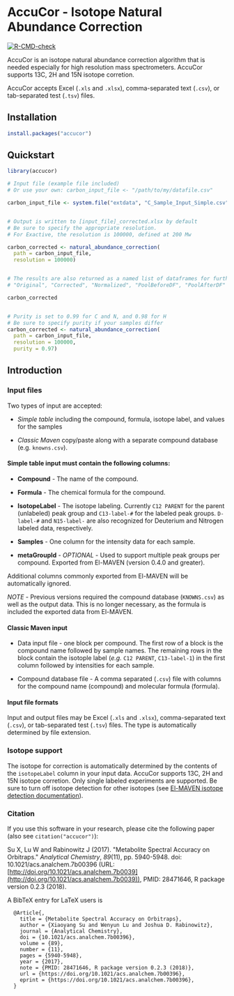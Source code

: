 # AccuCor - Isotope Natural Abundance Correction

[![R-CMD-check](https://github.com/XiaoyangSu/AccuCor/actions/workflows/r_standard_check.yml/badge.svg)](https://github.com/XiaoyangSu/AccuCor/actions/workflows/r_standard_check.yml)

AccuCor is an isotope natural abundance correction algorithm that is needed
especially for high resolution mass spectrometers. AccuCor supports 13C, 2H and
15N isotope corretion.

AccuCor accepts Excel (`.xls` and `.xlsx`), comma-separated text (`.csv`), or
tab-separated test (`.tsv`) files.


## Installation
```R
install.packages("accucor")
```

## Quickstart

```R
library(accucor)

# Input file (example file included)
# Or use your own: carbon_input_file <- "/path/to/my/datafile.csv"

carbon_input_file <- system.file("extdata", "C_Sample_Input_Simple.csv", package = "accucor")


# Output is written to [input_file]_corrected.xlsx by default
# Be sure to specify the appropriate resolution.
# For Exactive, the resolution is 100000, defined at 200 Mw

carbon_corrected <- natural_abundance_correction(
  path = carbon_input_file,
  resolution = 100000)


# The results are also returned as a named list of dataframes for further processing in R
# "Original", "Corrected", "Normalized", "PoolBeforeDF", "PoolAfterDF"

carbon_corrected


# Purity is set to 0.99 for C and N, and 0.98 for H
# Be sure to specify purity if your samples differ
carbon_corrected <- natural_abundance_correction(
  path = carbon_input_file,
  resolution = 100000,
  purity = 0.97)
```

## Introduction

### Input files

Two types of input are accepted:
*   *Simple table* including the compound, formula, isotope label, and values for
    the samples

*   *Classic Maven* copy/paste along with a separate compound database (e.g.
    `knowns.csv`).

#### Simple table input must contain the following columns:

*   **Compound** - The name of the compound.

*   **Formula** - The chemical formula for the compound.

*   **IsotopeLabel** - The isotope labeling. Currently `C12 PARENT` for the
    parent (unlabeled) peak group and `C13-label-#` for the labeled peak groups.
    `D-label-#` and `N15-label-` are also recognized for Deuterium and Nitrogen
    labeled data, respectively.

*   **Samples** - One column for the intensity data for each sample.

*   **metaGroupId** - *OPTIONAL* - Used to support multiple peak groups per
    compound. Exported from El-MAVEN (version 0.4.0 and greater).

Additional columns commonly exported from El-MAVEN will be automatically
ignored.

*NOTE* - Previous versions required the compound database (`KNOWNS.csv`) as
well as the output data. This is no longer necessary, as the formula is
included the exported data from El-MAVEN.


#### Classic Maven input

*   Data input file - one block per compound. The first row of a block is the
    compound name followed by sample names. The remaining rows in the block
    contain the isotople label (*e.g.* `C12 PARENT`, `C13-label-1`) in the first
    column followed by intensities for each sample.

*   Compound database file - A comma separated (`.csv`) file with columns for the
    compound name (compound) and molecular formula (formula).

#### Input file formats

Input and output files may be Excel (`.xls` and `.xlsx`), comma-separated text
(`.csv`), or tab-separated test (`.tsv`) files. The type is automatically
determined by file extension.


### Isotope support

The isotope for correction is automatically determined by the contents of the
`isotopeLabel` column in your input data. AccuCor supports 13C, 2H and
15N isotope corretion. Only single labeled experiments are supported. Be sure
to turn off isotope detection for other isotopes (see
[El-MAVEN isotope detection documentation](https://github.com/ElucidataInc/ElMaven/wiki/Labeled-LCMS-Workflow#isotope-detection)).


### Citation
If you use this software in your research, please cite the following paper
(also see `citation("accucor")`):

Su X, Lu W and Rabinowitz J (2017). "Metabolite Spectral Accuracy on Orbitraps." *Analytical Chemistry*, *89*(11), pp. 5940-5948. doi:
10.1021/acs.analchem.7b00396 (URL: [http://doi.org/10.1021/acs.analchem.7b0039](http://doi.org/10.1021/acs.analchem.7b0039)),
PMID: 28471646, R package version 0.2.3 (2018).

A BibTeX entry for LaTeX users is

```
  @Article{,
    title = {Metabolite Spectral Accuracy on Orbitraps},
    author = {Xiaoyang Su and Wenyun Lu and Joshua D. Rabinowitz},
    journal = {Analytical Chemistry},
    doi = {10.1021/acs.analchem.7b00396},
    volume = {89},
    number = {11},
    pages = {5940-5948},
    year = {2017},
    note = {PMID: 28471646, R package version 0.2.3 (2018)},
    url = {https://doi.org/10.1021/acs.analchem.7b00396},
    eprint = {https://doi.org/10.1021/acs.analchem.7b00396},
  }
```
